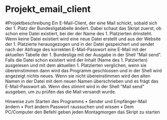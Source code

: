 # Projekt_email_client
#Projektbeschreibung
Ein E-Mail-Client, der eine Mail schickt, sobald sich der 1. Platz der Bundesligatabelle ändert. Dabei schaut das Skript zuerst, ob schon eine Datei existiert, bei der der Name des 1. Platzierten drinsteht. Wenn keine Datei existiert wird eine neue Datei erstellt und aus der Website der 1. Platzierte herausgezogen und in der Datei gespeichert und sendet nach der Abfrage des korrekten E-Mail-Passwort eine E-Mail mit der aktuellen Tabelle der 1. Bundesliga mit der Ausgabe in der Shell "Mail send". Falls die Datei schon existiert wird der Inhalt (Name des 1. Patzierten) ausgelesen und mit dem aktuellen 1. Platzierten verglichen, wenn sie übereinstimmen dann wird das Programm geschlossen und in der Shell wird angezeigt nichts neues. Wenn sie nicht übereinstimmen wird den alten Namen in der Datei mit dem neuen Namen überschrieben und es frägt das E-Mail-Passwort ab. Wenn dies stimmt wird in der Shell "Mail send" ausgeben, um zu prüfen das die Mail versandt wurde.


Hinweise zum Starten des Programms
•	Sender und Empfänger-Mail ändern
•	Port ändern Passwort raussuchen und wissen
•	Dem PC/Computer den Befehl geben jeden Montagmorgen das Skript zu starten


